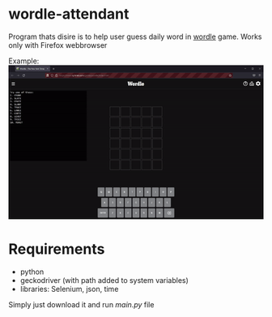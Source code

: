 # wordle-attendant
Program thats disire is to help user guess daily word in [wordle](https://www.nytimes.com/games/wordle/index.html) game.
Works only with Firefox webbrowser

Example:
![demo](https://github.com/P4llix/wordle-attendant/blob/main/doc/demo.gif)

# Requirements
- python
- geckodriver (with path added to system variables)
- libraries: Selenium, json, time

Simply just download it and run *main.py* file
